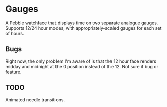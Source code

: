 # Gauges

A Pebble watchface that displays time on two separate analogue gauges.
Supports 12/24 hour modes, with appropriately-scaled gauges for each set
of hours.

## Bugs

Right now, the only problem I'm aware of is that the 12 hour face renders
midday and midnight at the 0 position instead of the 12. Not sure if
bug or feature.

## TODO

Animated needle transitions.

